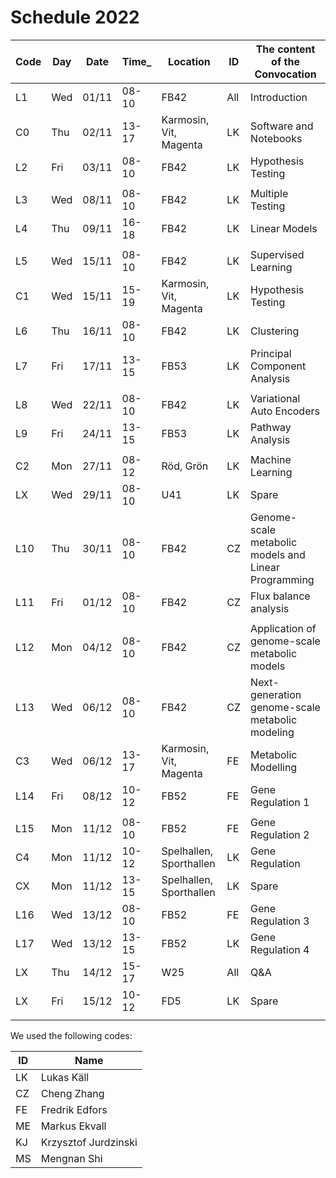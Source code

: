 # Schedule 2022

| Code | Day  | Date  | Time_  | Location | ID  | The content of the Convocation |
|--------|-------|--------|---------------|------------|----|----------------------------------------|
| L1 | Wed | 01/11 | 08-10 | FB42 | All | Introduction |
| C0 | Thu | 02/11 | 13-17 | Karmosin, Vit, Magenta | LK | Software and Notebooks |
| L2 | Fri | 03/11 | 08-10 | FB42 | LK | Hypothesis Testing |
|    |     |       |       |     |    | |
| L3 | Wed | 08/11 | 08-10 | FB42 | LK | Multiple Testing  |
| L4 | Thu | 09/11 | 16-18 | FB42 | LK | Linear Models |
|    |     |       |       |     |    | |
| L5 | Wed | 15/11 | 08-10 | FB42 | LK | Supervised Learning |
| C1 | Wed | 15/11 | 15-19 | Karmosin, Vit, Magenta | LK | Hypothesis Testing |
| L6 | Thu | 16/11 | 08-10 | FB42 | LK | Clustering |
| L7 | Fri | 17/11 | 13-15 | FB53 | LK | Principal Component Analysis |
|    |     |       |       |     |    | |
| L8 | Wed | 22/11 | 08-10 | FB42 | LK | Variational Auto Encoders |
| L9 | Fri | 24/11 | 13-15 | FB53 | LK | Pathway Analysis |
|    |     |       |       |     |    | |
| C2 | Mon | 27/11 | 08-12 | Röd, Grön | LK | Machine Learning |
| LX | Wed | 29/11 | 08-10 | U41 | LK | Spare |
| L10 | Thu | 30/11 | 08-10 | FB42 | CZ | Genome-scale metabolic models and Linear Programming |
| L11 | Fri | 01/12 | 08-10 | FB42 | CZ | Flux balance analysis |
|    |     |       |       |     |    | |
| L12 | Mon | 04/12 | 08-10 | FB42 | CZ | Application of genome-scale metabolic models |
| L13 | Wed | 06/12 | 08-10 | FB42 | CZ | Next-generation genome-scale metabolic modeling |
| C3 | Wed | 06/12 | 13-17 | Karmosin, Vit, Magenta | FE | Metabolic Modelling |
| L14 | Fri | 08/12 | 10-12 | FB52 | FE | Gene Regulation 1 |
|    |     |       |       |     |    | |
| L15 | Mon | 11/12 | 08-10 | FB52 | FE | Gene Regulation 2 |
| C4 | Mon | 11/12 | 10-12 | Spelhallen, Sporthallen | LK | Gene Regulation |
| CX | Mon | 11/12 | 13-15 | Spelhallen, Sporthallen | LK | Spare |
| L16 | Wed | 13/12 | 08-10 | FB52 | FE | Gene Regulation 3 |
| L17 | Wed | 13/12 | 13-15 | FB52 | LK | Gene Regulation 4 |
| LX | Thu | 14/12 | 15-17 | W25 | All | Q&A |
| LX | Fri | 15/12 | 10-12 | FD5 | LK | Spare |
|    |     |       |       |     |    | |

We used the following codes:

 | ID | Name |
 |----|------|
 | LK | Lukas Käll |
 | CZ | Cheng Zhang |
 | FE | Fredrik Edfors |
 | ME | Markus Ekvall |
 | KJ | Krzysztof Jurdzinski |
 | MS | Mengnan Shi |

 
